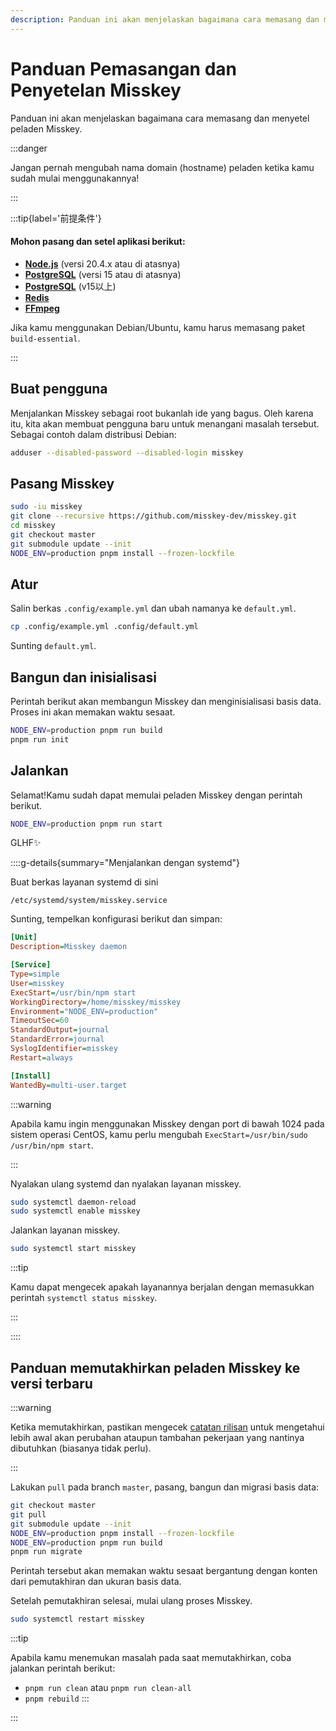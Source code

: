 ```yaml
---
description: Panduan ini akan menjelaskan bagaimana cara memasang dan menyetel peladen Misskey.
---
```


# Panduan Pemasangan dan Penyetelan Misskey

Panduan ini akan menjelaskan bagaimana cara memasang dan menyetel peladen Misskey.

:::danger

Jangan pernah mengubah nama domain (hostname) peladen ketika kamu sudah mulai menggunakannya!

:::

:::tip{label='前提条件'}

#### Mohon pasang dan setel aplikasi berikut:

- **[Node.js](https://nodejs.org/en/)** (versi 20.4.x atau di atasnya)
- **[PostgreSQL](https://www.postgresql.org/)** (versi 15 atau di atasnya)
- **[PostgreSQL](https://www.postgresql.org/)** (v15以上)
- **[Redis](https://redis.io/)**
- **[FFmpeg](https://www.ffmpeg.org/)**

Jika kamu menggunakan Debian/Ubuntu, kamu harus memasang paket `build-essential`.

:::

## Buat pengguna

Menjalankan Misskey sebagai root bukanlah ide yang bagus. Oleh karena itu, kita akan membuat pengguna baru untuk menangani masalah tersebut. Sebagai contoh dalam distribusi Debian:

```sh
adduser --disabled-password --disabled-login misskey
```

## Pasang Misskey

```sh
sudo -iu misskey
git clone --recursive https://github.com/misskey-dev/misskey.git
cd misskey
git checkout master
git submodule update --init
NODE_ENV=production pnpm install --frozen-lockfile
```

## Atur

Salin berkas `.config/example.yml` dan ubah namanya ke `default.yml`.

```sh
cp .config/example.yml .config/default.yml
```

Sunting `default.yml`.

## Bangun dan inisialisasi

Perintah berikut akan membangun Misskey dan menginisialisasi basis data. Proses ini akan memakan waktu sesaat.

```sh
NODE_ENV=production pnpm run build
pnpm run init
```

## Jalankan

Selamat!Kamu sudah dapat memulai peladen Misskey dengan perintah berikut.

```sh
NODE_ENV=production pnpm run start
```

GLHF✨

::::g-details{summary="Menjalankan dengan systemd"}

Buat berkas layanan systemd di sini

`/etc/systemd/system/misskey.service`

Sunting, tempelkan konfigurasi berikut dan simpan:

```ini
[Unit]
Description=Misskey daemon

[Service]
Type=simple
User=misskey
ExecStart=/usr/bin/npm start
WorkingDirectory=/home/misskey/misskey
Environment="NODE_ENV=production"
TimeoutSec=60
StandardOutput=journal
StandardError=journal
SyslogIdentifier=misskey
Restart=always

[Install]
WantedBy=multi-user.target
```

:::warning

Apabila kamu ingin menggunakan Misskey dengan port di bawah 1024 pada sistem operasi CentOS, kamu perlu mengubah `ExecStart=/usr/bin/sudo /usr/bin/npm start`.

:::

Nyalakan ulang systemd dan nyalakan layanan misskey.

```sh
sudo systemctl daemon-reload
sudo systemctl enable misskey
```

Jalankan layanan misskey.

```sh
sudo systemctl start misskey
```

:::tip

Kamu dapat mengecek apakah layanannya berjalan dengan memasukkan perintah `systemctl status misskey`.

:::

::::

## Panduan memutakhirkan peladen Misskey ke versi terbaru

:::warning

Ketika memutakhirkan, pastikan mengecek [catatan rilisan](https://github.com/misskey-dev/misskey/blob/master/CHANGELOG.md) untuk mengetahui lebih awal akan perubahan ataupun tambahan pekerjaan yang nantinya dibutuhkan (biasanya tidak perlu).

:::

Lakukan `pull` pada branch `master`, pasang, bangun dan migrasi basis data:

```sh
git checkout master
git pull
git submodule update --init
NODE_ENV=production pnpm install --frozen-lockfile
NODE_ENV=production pnpm run build
pnpm run migrate
```

Perintah tersebut akan memakan waktu sesaat bergantung dengan konten dari pemutakhiran dan ukuran basis data.

Setelah pemutakhiran selesai, mulai ulang proses Misskey.

```sh
sudo systemctl restart misskey
```

:::tip

Apabila kamu menemukan masalah pada saat memutakhirkan, coba jalankan perintah berikut:

- `pnpm run clean` atau `pnpm run clean-all`
- `pnpm rebuild`
  :::

:::
